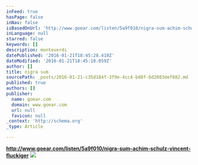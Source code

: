 ```yaml
---
inFeed: true
hasPage: false
inNav: false
isBasedOnUrl: 'http://www.goear.com/listen/5a9f010/nigra-sum-achim-schulz-vincent-fluumlckiger'
inLanguage: null
starred: false
keywords: []
description: monteverdi
datePublished: '2016-01-21T18:45:28.410Z'
dateModified: '2016-01-21T18:45:18.059Z'
author: []
title: nigra sum
sourcePath: _posts/2016-01-21-c35d184f-3f9e-4cc4-bd8f-6d2083def882.md
published: true
authors: []
publisher:
  name: goear.com
  domain: www.goear.com
  url: null
  favicon: null
_context: 'http://schema.org'
_type: Article

---
```

**http://www.goear.com/listen/5a9f010/nigra-sum-achim-schulz-vincent-fluckiger**
![](https://the-grid-user-content.s3-us-west-2.amazonaws.com/e8ef5b1d-bab0-40ec-8719-5a72aa60ae09.jpg)
